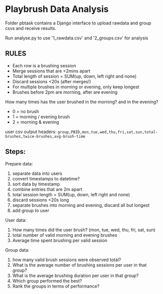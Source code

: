 # Playbrush Data Analysis

Folder pbtask contains a Django interface to upload rawdata and group csvs and receive results.

Run analyse.py to use '1_rawdata.csv' and '2_groups.csv' for analysis

## RULES
- Each row is a brushing session
- Merge sessions that are <2mins apart
- Total length of session = SUM(up, down, left right and none)
- Discard sessions <20s (after merges!)
- For multiple brushes in morning or evening, only keep longest
- Brushes before 2pm are morning, after are evening

How many times has the user brushed in the morning? and in the evening?
- 0 = no brush
- 1 = morning / evening brush
- 2 = morning & evening

user csv output headers:
`group,PBID,mon,tue,wed,thu,fri,sat,sun,total-brushes,twice-brushes,avg-brush-time`

## Steps:

Prepare data:
1. separate data into users
2. convert timestamps to datetime?
3. sort data by timestamp
4. combine entries that are 2m apart
5. total session length = SUM(up, down, left right and none)
6. discard sessions <20s long
7. separate brushes into morning and evening, discard all but longest
8. add group to user

User data:
1. How many times did the user brush? (mon, tue, wed, thu, fri, sat, sun)
2. total number of valid morning and evening brushes
3. Average time spent brushing per valid session

Group data:
1. how many valid brush sessions were observed total?
2. What is the average number of brushing sessions per user in that group?
3. What is the average brushing duration per user in that group?
4. Which group performed the best?
5. Rank the groups in terms of performance?